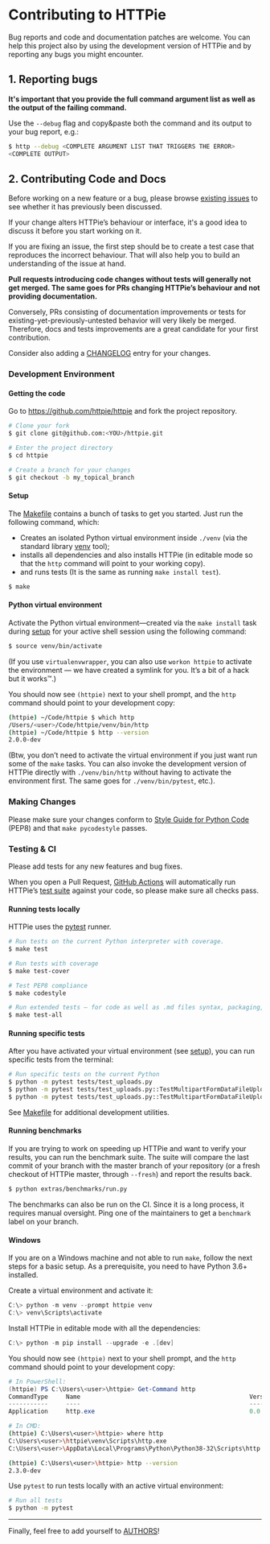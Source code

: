 # Contributing to HTTPie

Bug reports and code and documentation patches are welcome. You can
help this project also by using the development version of HTTPie
and by reporting any bugs you might encounter.

## 1. Reporting bugs

**It's important that you provide the full command argument list
as well as the output of the failing command.**

Use the `--debug` flag and copy&paste both the command and its output
to your bug report, e.g.:

```bash
$ http --debug <COMPLETE ARGUMENT LIST THAT TRIGGERS THE ERROR>
<COMPLETE OUTPUT>
```

## 2. Contributing Code and Docs

Before working on a new feature or a bug, please browse [existing issues](https://github.com/httpie/httpie/issues)
to see whether it has previously been discussed.

If your change alters HTTPie’s behaviour or interface, it's a good idea to
discuss it before you start working on it.

If you are fixing an issue, the first step should be to create a test case that
reproduces the incorrect behaviour. That will also help you to build an
understanding of the issue at hand.

**Pull requests introducing code changes without tests
will generally not get merged. The same goes for PRs changing HTTPie’s
behaviour and not providing documentation.**

Conversely, PRs consisting of documentation improvements or tests
for existing-yet-previously-untested behavior will very likely be merged.
Therefore, docs and tests improvements are a great candidate for your first
contribution.

Consider also adding a [CHANGELOG](https://github.com/httpie/httpie/blob/master/CHANGELOG.md) entry for your changes.

### Development Environment

#### Getting the code

Go to <https://github.com/httpie/httpie> and fork the project repository.

```bash
# Clone your fork
$ git clone git@github.com:<YOU>/httpie.git

# Enter the project directory
$ cd httpie

# Create a branch for your changes
$ git checkout -b my_topical_branch
```

#### Setup

The [Makefile](https://github.com/httpie/httpie/blob/master/Makefile) contains a bunch of tasks to get you started. Just run
the following command, which:

- Creates an isolated Python virtual environment inside `./venv`
  (via the standard library [venv](https://docs.python.org/3/library/venv.html) tool);
- installs all dependencies and also installs HTTPie
  (in editable mode so that the `http` command will point to your
  working copy).
- and runs tests (It is the same as running `make install test`).

```bash
$ make
```

#### Python virtual environment

Activate the Python virtual environment—created via the `make install`
task during [setup](#setup) for your active shell session using the following command:

```bash
$ source venv/bin/activate
```

(If you use `virtualenvwrapper`, you can also use `workon httpie` to
activate the environment — we have created a symlink for you. It’s a bit of
a hack but it works™.)

You should now see `(httpie)` next to your shell prompt, and
the `http` command should point to your development copy:

```bash
(httpie) ~/Code/httpie $ which http
/Users/<user>/Code/httpie/venv/bin/http
(httpie) ~/Code/httpie $ http --version
2.0.0-dev
```

(Btw, you don’t need to activate the virtual environment if you just want
run some of the `make` tasks. You can also invoke the development
version of HTTPie directly with `./venv/bin/http` without having to activate
the environment first. The same goes for `./venv/bin/pytest`, etc.).

### Making Changes

Please make sure your changes conform to [Style Guide for Python Code](https://python.org/dev/peps/pep-0008/) (PEP8)
and that `make pycodestyle` passes.

### Testing & CI

Please add tests for any new features and bug fixes.

When you open a Pull Request, [GitHub Actions](https://github.com/httpie/httpie/actions) will automatically run HTTPie’s [test suite](https://github.com/httpie/httpie/tree/master/tests) against your code, so please make sure all checks pass.

#### Running tests locally

HTTPie uses the [pytest](https://pytest.org/) runner.

```bash
# Run tests on the current Python interpreter with coverage.
$ make test

# Run tests with coverage
$ make test-cover

# Test PEP8 compliance
$ make codestyle

# Run extended tests — for code as well as .md files syntax, packaging, etc.
$ make test-all
```

#### Running specific tests

After you have activated your virtual environment (see [setup](#setup)), you
can run specific tests from the terminal:

```bash
# Run specific tests on the current Python
$ python -m pytest tests/test_uploads.py
$ python -m pytest tests/test_uploads.py::TestMultipartFormDataFileUpload
$ python -m pytest tests/test_uploads.py::TestMultipartFormDataFileUpload::test_upload_ok
```

See [Makefile](https://github.com/httpie/httpie/blob/master/Makefile) for additional development utilities.

#### Running benchmarks

If you are trying to work on speeding up HTTPie and want to verify your results, you
can run the benchmark suite. The suite will compare the last commit of your branch
with the master branch of your repository (or a fresh checkout of HTTPie master, through
`--fresh`) and report the results back.

```bash
$ python extras/benchmarks/run.py
```

The benchmarks can also be run on the CI. Since it is a long process, it requires manual
oversight. Ping one of the maintainers to get a `benchmark` label on your branch.

#### Windows

If you are on a Windows machine and not able to run `make`,
follow the next steps for a basic setup. As a prerequisite, you need to have
Python 3.6+ installed.

Create a virtual environment and activate it:

```powershell
C:\> python -m venv --prompt httpie venv
C:\> venv\Scripts\activate
```

Install HTTPie in editable mode with all the dependencies:

```powershell
C:\> python -m pip install --upgrade -e .[dev]
```

You should now see `(httpie)` next to your shell prompt, and
the `http` command should point to your development copy:

```powershell
# In PowerShell:
(httpie) PS C:\Users\<user>\httpie> Get-Command http
CommandType     Name                                               Version    Source
-----------     ----                                               -------    ------
Application     http.exe                                           0.0.0.0    C:\Users\<user>\httpie\venv\Scripts\http.exe
```

```bash
# In CMD:
(httpie) C:\Users\<user>\httpie> where http
C:\Users\<user>\httpie\venv\Scripts\http.exe
C:\Users\<user>\AppData\Local\Programs\Python\Python38-32\Scripts\http.exe

(httpie) C:\Users\<user>\httpie> http --version
2.3.0-dev
```

Use `pytest` to run tests locally with an active virtual environment:

```bash
# Run all tests
$ python -m pytest
```

______________________________________________________________________

Finally, feel free to add yourself to [AUTHORS](https://github.com/httpie/httpie/blob/master/AUTHORS.md)!

